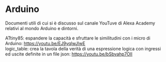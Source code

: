 # Arduino

Documenti utili di cui si è discusso sul canale YouTuve di Alexa Academy relativi al mondo Arduino e dintorni.

ATtiny85: espandere la capacità e sfruttare le similitudini con i micro di Arduino: https://youtu.be/EJ9yqlwJlwE  
logic_table: crea la tavola della verità di una espressione logica con ingressi ed uscite definite in un file json: https://youtu.be/bSbvahp7OlI  

